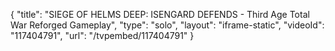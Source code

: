 {
    "title": "SIEGE OF HELMS DEEP: ISENGARD DEFENDS - Third Age Total War Reforged Gameplay",
    "type": "solo",
    "layout": "iframe-static",
    "videoId": "117404791",
    "url": "\/tvpembed\/117404791"
}